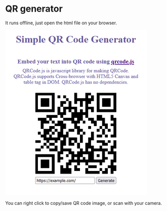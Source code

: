 # QR generator

It runs offline, just open the html file on your browser.

![Example image](example.png)

You can right click to copy/save QR code image, or scan with your camera.
